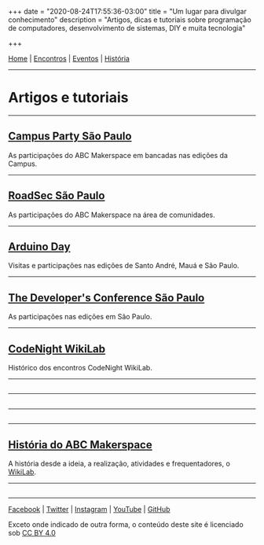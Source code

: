+++
date = "2020-08-24T17:55:36-03:00"
title = "Um lugar para divulgar conhecimento"
description = "Artigos, dicas e tutoriais sobre programação de computadores, desenvolvimento de sistemas, DIY e muita tecnologia"

+++

[Home](index.md) | [Encontros](encontros.md) | [Eventos](eventos.md) | [História](historia.md)
___________________________________



# Artigos e tutoriais
___________________________________
## [Campus Party São Paulo](campus.md)
As participações do ABC Makerspace em bancadas nas edições da Campus. 
___________________________________
## [RoadSec São Paulo](roadsec.md)
As participações do ABC Makerspace na área de comunidades.
___________________________________
## [Arduino Day](arduinoday.md)
Visitas e participações nas edições de Santo André, Mauá e São Paulo.
___________________________________
## [The Developer's Conference São Paulo](tdc.md)
As participações nas edições em São Paulo.
___________________________________
## [CodeNight WikiLab](codenight.md)
Histórico dos encontros CodeNight WikiLab.
___________________________________
## []()
___________________________________
## []()
___________________________________
## []()
___________________________________
## [História do ABC Makerspace](historia.md)
A história desde a ideia, a realização, atividades e frequentadores, o [WikiLab](https://www.facebook.com/wikilab.abc). 
___________________________________
## []()
___________________________________

[Facebook](https://www.facebook.com/abcmakerspace) | 
[Twitter](https://twitter.com/abcmakerspace) | 
[Instagram](https://www.instagram.com/abcmakerspace/) | 
[YouTube](https://www.youtube.com/channel/UC-llGrye7YYeCX0gTKFbILQ) | 
[GitHub](https://github.com/ABCMakerspace)

Exceto onde indicado de outra forma, o conteúdo deste site é licenciado sob [CC BY 4.0](https://creativecommons.org/licenses/by/4.0/)



